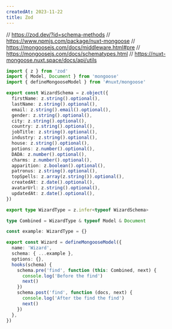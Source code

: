 ```yaml
---
createdAt: 2023-11-22
title: Zod
---
```

// https://zod.dev/?id=schema-methods
// https://www.npmjs.com/package/nuxt-mongoose
// https://mongoosejs.com/docs/middleware.html#pre
// https://mongoosejs.com/docs/schematypes.html
// https://nuxt-mongoose.nuxt.space/docs/api/utils

```ts
import { z } from 'zod'
import { Model, Document } from 'mongoose'
import { defineMongooseModel } from '#nuxt/mongoose'

export const WizardSchema = z.object({
  firstName: z.string().optional(),
  lastName: z.string().optional(),
  email: z.string().email().optional(),
  gender: z.string().optional(),
  city: z.string().optional(),
  country: z.string().optional(),
  jobTitle: z.string().optional(),
  industry: z.string().optional(),
  house: z.string().optional(),
  potions: z.number().optional(),
  DADA: z.number().optional(),
  charms: z.number().optional(),
  apparition: z.boolean().optional(),
  patronus: z.string().optional(),
  topSpells: z.array(z.string()).optional(),
  createdAt: z.date().optional(),
  avatarUrl: z.string().optional(),
  updatedAt: z.date().optional(),
})

export type WizardType = z.infer<typeof WizardSchema>

type Combined = WizardType & typeof Model & Document

const example: WizardType = {}

export const Wizard = defineMongooseModel({
  name: 'Wizard',
  schema: { ...example },
  options: {},
  hooks(schema) {
    schema.pre('find', function (this: Combined, next) {
      console.log('Before the find')
      next()
    })
    schema.post('find', function (docs, next) {
      console.log('After tbe find the find')
      next()
    })
  },
})
```